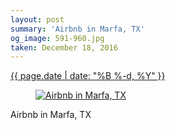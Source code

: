```yaml
---
layout: post
summary: 'Airbnb in Marfa, TX'
og_image: 591-960.jpg
taken: December 18, 2016
---
```


<div class="post">
 <time>
  <a href="/591">
   {{ page.date | date: "%B %-d, %Y" }}
  </a>
 </time>
 <a href="/591">
  <figure data-taken="12/18/2016">
   <img alt="Airbnb in Marfa, TX" sizes="(min-width: 700px) 50vw, calc(100vw - 2rem)" src="{{ site.assets_url }}/591-480.jpg" srcset="{{ site.assets_url }}/591-240.jpg 240w, {{ site.assets_url }}/591-480.jpg 480w, {{ site.assets_url }}/591-720.jpg 720w, {{ site.assets_url }}/591-960.jpg 960w"/>
  </figure>
 </a>
 <span>
  Airbnb in Marfa, TX
 </span>
</div>
